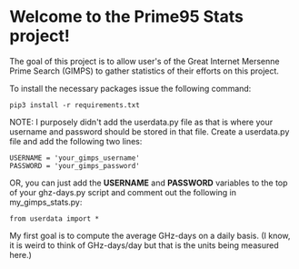 # Welcome to the Prime95 Stats project!

The goal of this project is to allow user's of the Great Internet Mersenne Prime Search (GIMPS) to gather statistics of
their efforts on this project.

To install the necessary packages issue the following command:
```bazaar
pip3 install -r requirements.txt
```

NOTE:  I purposely didn't add the userdata.py file as that is where your username and password should be stored in that
file.  Create a userdata.py file and add the following two lines:
```bazaar
USERNAME = 'your_gimps_username'
PASSWORD = 'your_gimps_password'
```
OR, you can just add the **USERNAME** and **PASSWORD** variables to the top of your ghz-days.py script and comment out 
the following in my_gimps_stats.py:
```bazaar
from userdata import *
```

My first goal is to compute the average GHz-days on a daily basis.  (I know, it is weird to think of GHz-days/day but
that is the units being measured here.)
